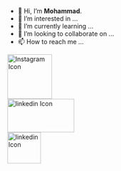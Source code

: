 - 👋 Hi, I’m <b>Mohammad</b>.
- 👀 I’m interested in ...
- 🌱 I’m currently learning ...
- 💞️ I’m looking to collaborate on ...
- 📫 How to reach me ...

<div style="color:green">
<table>
  <tr>
    <a href="https://www.instagram.com/T3LNET/">
      <img src="https://logodix.com/logo/14585.jpg" alt="Instagram Icon" width="100" height="100">
    </a>
  </tr>
<br>
  <tr>
    <a href="https://www.linkedin.com/in/mohamad-amirhassani-06ab10269">
      <img src="https://logodix.com/logo/16303.png" alt="linkedin Icon" width="150" height="75">
    </a>
  </tr>
<br>
  <tr>
    <a href="mailto:sayehsun1@gmail.com">
      <img src="https://logodix.com/logo/14631.png" alt="linkedin Icon" width="75" height="70">
    </a>
  </tr>
</table>
</div>
<!---
T3LNET/T3LNET is a ✨ special ✨ repository because its `README.md` (this file) appears on your GitHub profile.
You can click the Preview link to take a look at your changes.
--->
